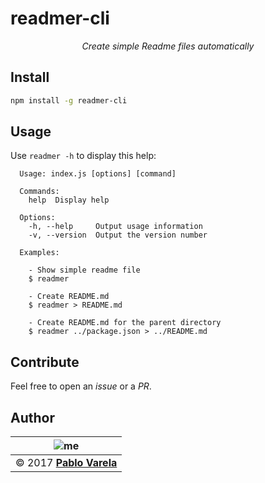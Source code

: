 
# readmer-cli

<p align="center">
  <i>Create simple Readme files automatically</i>
</p>

## Install

```bash
npm install -g readmer-cli
```

## Usage

Use `readmer -h`  to display this help:

```
  Usage: index.js [options] [command]
  
  Commands:
    help  Display help
  
  Options:
    -h, --help     Output usage information
    -v, --version  Output the version number
  
  Examples:

    - Show simple readme file
    $ readmer

    - Create README.md
    $ readmer > README.md

    - Create README.md for the parent directory
    $ readmer ../package.json > ../README.md
```

## Contribute

Feel free to open an _issue_ or a _PR_.

## Author

| ![me](https://www.gravatar.com/avatar/fa50aeff0ddd6e63273a068b04353d9d?s=100)|
| -----------------------------------------------------------------------------|
| © 2017 [__Pablo Varela__](http://pablo.life)                                 |

